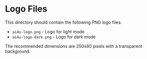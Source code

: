 # Logo Files

This directory should contain the following PNG logo files:

- `ai4u-logo.png` - Logo for light mode
- `ai4u-logo-dark.png` - Logo for dark mode

The recommended dimensions are 250x80 pixels with a transparent background. 